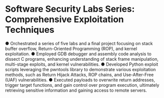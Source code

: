 # Software Security Labs Series: Comprehensive Exploitation Techniques
● Orchestrated a series of five labs and a final project focusing on stack buffer overflow, Return-Oriented
Programming (ROP), and kernel exploitation.
● Employed GDB debugger and assembly code analysis to dissect C programs, enhancing understanding of stack
frame manipulation, multi-stage exploits, and kernel vulnerabilities.
● Developed Python exploit scripts leveraging the pwntools library to demonstrate various exploitation methods,
such as Return Hijack Attacks, ROP chains, and Use-After-Free (UAF) vulnerabilities.
● Executed payloads to overwrite return addresses, trigger target functions, and gain control over program
execution, ultimately retrieving sensitive information and gaining access to remote servers.
